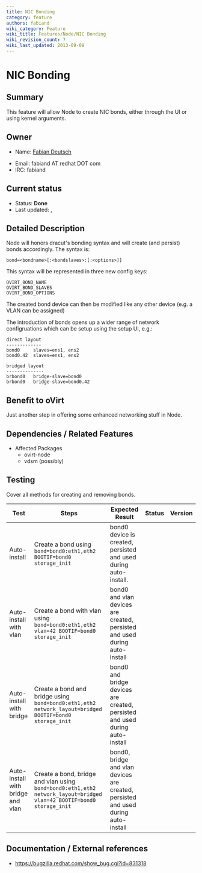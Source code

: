 ```yaml
---
title: NIC Bonding
category: feature
authors: fabiand
wiki_category: Feature
wiki_title: Features/Node/NIC Bonding
wiki_revision_count: 7
wiki_last_updated: 2013-09-09
---
```


# NIC Bonding

## Summary

This feature will allow Node to create NIC bonds, either through the UI or using kernel arguments.

## Owner

*   Name: [ Fabian Deutsch](User:fabiand)

<!-- -->

*   Email: fabiand AT redhat DOT com
*   IRC: fabiand

## Current status

*   Status: **Done**
*   Last updated: ,

## Detailed Description

Node will honors dracut's bonding syntax and will create (and persist) bonds accordingly. The syntax is:

    bond=<bondname>[:<bondslaves>:[:<options>]]

This syntax will be represented in three new config keys:

    OVIRT_BOND_NAME
    OVIRT_BOND_SLAVES
    OVIRT_BOND_OPTIONS

The created bond device can then be modified like any other device (e.g. a VLAN can be assigned)

The introduction of bonds opens up a wider range of network configruations which can be setup using the setup UI, e.g.:

    direct layout
    -------------
    bond0     slaves=ens1, ens2
    bond0.42  slaves=ens1, ens2

    bridged layout
    --------------
    brbond0   bridge-slave=bond0
    brbond0   bridge-slave=bond0.42

## Benefit to oVirt

Just another step in offering some enhanced networking stuff in Node.

## Dependencies / Related Features

*   Affected Packages
    -   ovirt-node
    -   vdsm (possibly)

## Testing

Cover all methods for creating and removing bonds.

| Test                              | Steps                                                                                                                | Expected Result                                                                    | Status | Version |
|-----------------------------------|----------------------------------------------------------------------------------------------------------------------|------------------------------------------------------------------------------------|--------|---------|
| Auto-install                      | Create a bond using `bond=bond0:eth1,eth2 BOOTIF=bond0 storage_init`                                                 | bond0 device is created, persisted and used during auto-install.                   |        |         |
| Auto-install with vlan            | Create a bond with vlan using `bond=bond0:eth1,eth2 vlan=42 BOOTIF=bond0 storage_init`                               | bond0 and vlan devices are created, persisted and used during auto-install         |        |         |
| Auto-install with bridge          | Create a bond and bridge using `bond=bond0:eth1,eth2 network_layout=bridged BOOTIF=bond0 storage_init`               | bond0 and bridge devices are created, persisted and used during auto-install       |        |         |
| Auto-install with bridge and vlan | Create a bond, bridge and vlan using `bond=bond0:eth1,eth2 network_layout=bridged vlan=42 BOOTIF=bond0 storage_init` | bond0, bridge and vlan devices are created, persisted and used during auto-install |        |         |

## Documentation / External references

*   <https://bugzilla.redhat.com/show_bug.cgi?id=831318>




